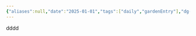 ```yaml
---
{"aliases":null,"date":"2025-01-01","tags":["daily","gardenEntry"],"dg-publish":true,"dg-home":true,"public":false,"permalink":"/tung-ly/0-daily/2024-aug-35/website-a/","dgPassFrontmatter":true}
---
```


dddd